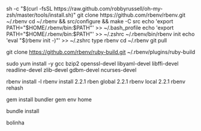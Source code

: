 sh -c "$(curl -fsSL https://raw.github.com/robbyrussell/oh-my-zsh/master/tools/install.sh)"
git clone https://github.com/rbenv/rbenv.git ~/.rbenv
cd ~/.rbenv && src/configure && make -C src
echo 'export PATH="$HOME/.rbenv/bin:$PATH"' >> ~/.bash_profile
echo 'export PATH="$HOME/.rbenv/bin:$PATH"' >> ~/.zshrc
~/.rbenv/bin/rbenv init
echo 'eval "$(rbenv init -)"' >> ~/.zshrc
type rbenv
cd ~/.rbenv
git pull

git clone https://github.com/rbenv/ruby-build.git ~/.rbenv/plugins/ruby-build

sudo yum install -y gcc bzip2 openssl-devel libyaml-devel libffi-devel readline-devel zlib-devel gdbm-devel ncurses-devel

rbenv install -l
rbenv install 2.2.1
rben global 2.2.1
rbenv local 2.2.1
rbenv rehash

gem install bundler
gem env home

bundle install

bolinha

